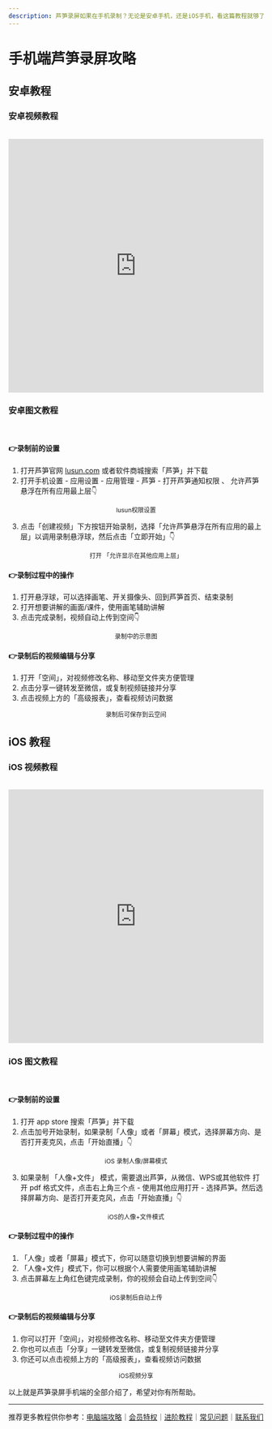 ```yaml
---
description: 芦笋录屏如果在手机录制？无论是安卓手机，还是iOS手机，看这篇教程就够了～
---
```


# 手机端芦笋录屏攻略

## 安卓教程

### 安卓视频教程

<br>

<iframe src="https://lusun.com/embed/?id=KnLIirUaw9b" width="100%" height="500px" scrolling="no" border="0" frameborder="no" framespacing="0" allowfullscreen="true"></iframe>

### 安卓图文教程

<br>

#### 👉**录制前的设置**

1. 打开芦笋官网 [lusun.com](https://lusun.com/download?ref=help.lusun.com) 或者软件商城搜索「芦笋」并下载
2. 打开手机设置 - 应用设置 - 应用管理 - 芦笋 - 打开芦笋通知权限 、 允许芦笋悬浮在所有应用最上层👇

<div align="center">
  <img src="../public/.gitbook/assets/anzhuop1.png" alt="">
  <p align="center" style="font-size:12px; margin-top:0;">lusun权限设置</p>
</div>

3. 点击「创建视频」下方按钮开始录制，选择「允许芦笋悬浮在所有应用的最上层」以调用录制悬浮球，然后点击「立即开始」👇

<div align="center">
  <img src="../public/.gitbook/assets/anzhuop2.png" alt="">
  <p align="center" style="font-size:12px; margin-top:0;">打开 「允许显示在其他应用上层」</p>
</div>

#### 👉录制过程中的操作

1. 打开悬浮球，可以选择画笔、开关摄像头、回到芦笋首页、结束录制
2. 打开想要讲解的画面/课件，使用画笔辅助讲解
3. 点击完成录制，视频自动上传到空间👇

<div align="center">
  <img src="../public/.gitbook/assets/anzhuop3.png" alt="">
  <p align="center" style="font-size:12px; margin-top:0;">录制中的示意图</p>
</div>

#### 👉录制后的视频编辑与分享

1. 打开「空间」，对视频修改名称、移动至文件夹方便管理
2. 点击分享一键转发至微信，或复制视频链接并分享
3. 点击视频上方的「高级报表」，查看视频访问数据

<div align="center">
  <img src="../public/.gitbook/assets/anzhuop4.jpeg" alt="">
  <p align="center" style="font-size:12px; margin-top:0;">录制后可保存到云空间</p>
</div>


## iOS 教程

### iOS 视频教程

<br>

<iframe src="https://lusun.com/embed/?id=UDBTH8prKgU" width="100%" height="500px" scrolling="no" border="0" frameborder="no" framespacing="0" allowfullscreen="true"></iframe>

### iOS 图文教程

<br>

#### 👉**录制前的设置**

1. 打开 app store 搜索「芦笋」并下载
2. 点击加号开始录制，如果录制「人像」或者「屏幕」模式，选择屏幕方向、是否打开麦克风，点击「开始直播」👇

<div align="center">
  <img src="../public/.gitbook/assets/iOSp1.png" alt="">
  <p align="center" style="font-size:12px; margin-top:0;">iOS 录制人像/屏幕模式</p>
</div>

3. 如果录制 「人像+文件」 模式，需要退出芦笋，从微信、WPS或其他软件 打开 pdf 格式文件，点击右上角三个点 - 使用其他应用打开 - 选择芦笋。然后选择屏幕方向、是否打开麦克风，点击「开始直播」👇

<div align="center">
  <img src="../public/.gitbook/assets/iosp2.png" alt="">
  <p align="center" style="font-size:12px; margin-top:0;">iOS的人像+文件模式</p>
</div>

#### 👉录制过程中的操作

1. 「人像」或者「屏幕」模式下，你可以随意切换到想要讲解的界面
2. 「人像+文件」模式下，你可以根据个人需要使用画笔辅助讲解
3. 点击屏幕左上角红色键完成录制，你的视频会自动上传到空间👇

<div align="center">
  <img src="../public/.gitbook/assets/iosp3.png" alt="">
  <p align="center" style="font-size:12px; margin-top:0;">iOS录制后自动上传</p>
</div>

#### 👉录制后的视频编辑与分享

1. 你可以打开「空间」，对视频修改名称、移动至文件夹方便管理
2. 你也可以点击「分享」一键转发至微信，或复制视频链接并分享
3. 你还可以点击视频上方的「高级报表」，查看视频访问数据

<div align="center">
  <img src="../public/.gitbook/assets/iosp4.jpeg" alt="">
  <p align="center" style="font-size:12px; margin-top:0;">iOS视频分享</p>
</div>

以上就是芦笋录屏手机端的全部介绍了，希望对你有所帮助。


***

推荐更多教程供你参考：[电脑端攻略](pc.md)｜[会员特权](vip.md)｜[进阶教程](../advanced.md)｜[常见问题](../faq.md)｜[联系我们](../contact.md)
